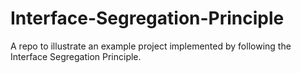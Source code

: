 # Interface-Segregation-Principle
A repo to illustrate an example project implemented by following the Interface Segregation Principle.
